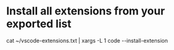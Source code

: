 # Install all extensions from your exported list
cat ~/vscode-extensions.txt | xargs -L 1 code --install-extension
